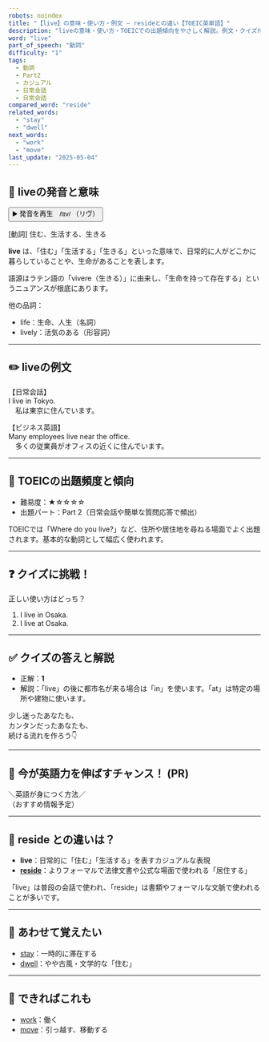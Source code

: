 ```yaml
---
robots: noindex
title: "【live】の意味・使い方・例文 ― resideとの違い【TOEIC英単語】"
description: "liveの意味・使い方・TOEICでの出題傾向をやさしく解説。例文・クイズ付きでresideとの違いもわかりやすく学べます。"
word: "live"
part_of_speech: "動詞"
difficulty: "1"
tags:
  - 動詞
  - Part2
  - カジュアル
  - 日常会話
  - 日常会話
compared_word: "reside"
related_words:
  - "stay"
  - "dwell"
next_words:
  - "work"
  - "move"
last_update: "2025-05-04"
---
```


## 🔰 liveの発音と意味

<button class="play-audio" onclick="playTTS('live')">
  <span class="play-audio-main">
    ▶️ 発音を再生　/lɪv/
  </span>
  <span class="play-audio-sub">
    （リヴ）
  </span>
</button>

[動詞] 住む、生活する、生きる

**live** は、「住む」「生活する」「生きる」といった意味で、日常的に人がどこかに暮らしていることや、生命があることを表します。

語源はラテン語の「vivere（生きる）」に由来し、「生命を持って存在する」というニュアンスが根底にあります。

他の品詞：  
- life：生命、人生（名詞）
- lively：活気のある（形容詞）

---

## ✏️ liveの例文

【日常会話】  
I live in Tokyo.  
　私は東京に住んでいます。

【ビジネス英語】  
Many employees live near the office.  
　多くの従業員がオフィスの近くに住んでいます。

---

## 🎯 TOEICの出題頻度と傾向

- 難易度：★☆☆☆☆
- 出題パート：Part 2（日常会話や簡単な質問応答で頻出）

TOEICでは「Where do you live?」など、住所や居住地を尋ねる場面でよく出題されます。基本的な動詞として幅広く使われます。

---

## ❓ クイズに挑戦！

正しい使い方はどっち？

1. I live in Osaka.  
2. I live at Osaka.

---

## ✅ クイズの答えと解説

- 正解：**1**
- 解説：「live」の後に都市名が来る場合は「in」を使います。「at」は特定の場所や建物に使います。

少し迷ったあなたも、  
カンタンだったあなたも、  
続ける流れを作ろう👇️

---

## 🚀 今が英語力を伸ばすチャンス！ (PR)

<div class="info-center">
＼英語が身につく方法／<br>  
（おすすめ情報予定）
</div>

---

## 🤔  reside との違いは？

- **live**：日常的に「住む」「生活する」を表すカジュアルな表現
- **[reside](/word/reside/)**：よりフォーマルで法律文書や公式な場面で使われる「居住する」

「live」は普段の会話で使われ、「reside」は書類やフォーマルな文脈で使われることが多いです。

---

## 🧩 あわせて覚えたい

- [stay](/word/stay/)：一時的に滞在する
- [dwell](/word/dwell/)：やや古風・文学的な「住む」

---

## 📖 できればこれも

- [work](/word/work/)：働く
- [move](/word/move/)：引っ越す、移動する

<!-- cvid: aid26_bid00 -->
